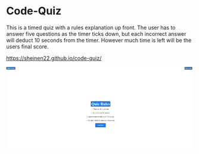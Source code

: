 # Code-Quiz

This is a timed quiz with a rules explanation up front.  The user has to answer five questions as the timer ticks down, but each incorrect answer will deduct 10 seconds from the timer.  However much time is left will be the users final score.

https://sheinen22.github.io/code-quiz/

![Alt text](/assets/images/screenshot.png "Home Page")